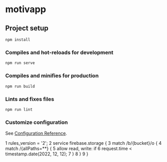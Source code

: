 # motivapp

## Project setup
```
npm install
```

### Compiles and hot-reloads for development
```
npm run serve
```

### Compiles and minifies for production
```
npm run build
```

### Lints and fixes files
```
npm run lint
```

### Customize configuration
See [Configuration Reference](https://cli.vuejs.org/config/).

1
rules_version = '2';
2
service firebase.storage {
3
  match /b/{bucket}/o {
4
    match /{allPaths=**} {
5
      allow read, write: if
6
          request.time < timestamp.date(2022, 12, 12);
7
    }
8
  }
9
}
